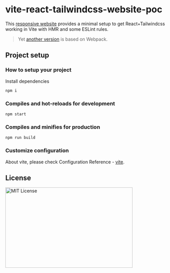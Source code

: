# vite-react-tailwindcss-website-poc

This [responsive website](https://nikoni.top/vite-website-poc/) provides a minimal setup to get React+Tailwindcss working in Vite with HMR and some ESLint rules.

> Yet [another version](https://github.com/bluepower/cra-react-tailwindcss-website-poc) is based on Webpack.

## Project setup

### How to setup your project

Install dependencies

```
npm i
```

### Compiles and hot-reloads for development

```
npm start
```

### Compiles and minifies for production

```
npm run build
```

### Customize configuration

About vite, please check Configuration Reference - [vite](https://vitejs.dev/config/).

## License

<img src="https://nikoni.top/images/niko-mit-react.png" alt="MIT License" width="396" height="250"/>
